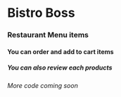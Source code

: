 # Bistro Boss

### Restaurant Menu items
#### You can order and add to cart items
##### You can also review each products
###### More code coming soon